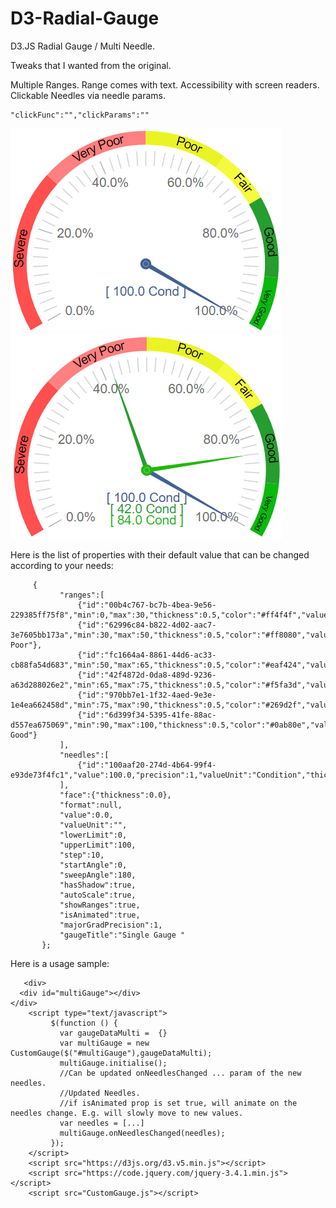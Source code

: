 D3-Radial-Gauge
===============

D3.JS Radial Gauge / Multi Needle.

Tweaks that I wanted from the original.

Multiple Ranges.
Range comes with text.
Accessibility with screen readers.
Clickable Needles via needle params.

```
"clickFunc":"","clickParams":""

```


![alt tag](https://raw.githubusercontent.com/NickersWeb/D3-Radial-Gauge/master/SingleGauge.png)
![alt tag](https://raw.githubusercontent.com/NickersWeb/D3-Radial-Gauge/master/MultiGauge.png)

Here is the list of properties with their default value that can be changed according to your needs:

         {
               "ranges":[
                   {"id":"00b4c767-bc7b-4bea-9e56-229385ff75f8","min":0,"max":30,"thickness":0.5,"color":"#ff4f4f","value":"Severe"},
                   {"id":"62996c84-b822-4d02-aac7-3e7605bb173a","min":30,"max":50,"thickness":0.5,"color":"#ff8080","value":"Very Poor"},
                   {"id":"fc1664a4-8861-44d6-ac33-cb88fa54d683","min":50,"max":65,"thickness":0.5,"color":"#eaf424","value":"Poor"},
                   {"id":"42f4872d-0da8-489d-9236-a63d288026e2","min":65,"max":75,"thickness":0.5,"color":"#f5fa3d","value":"Fair"},
                   {"id":"970bb7e1-1f32-4aed-9e3e-1e4ea662458d","min":75,"max":90,"thickness":0.5,"color":"#269d2f","value":"Good"},
                   {"id":"6d399f34-5395-41fe-88ac-d557ea675069","min":90,"max":100,"thickness":0.5,"color":"#0ab80e","value":"Very Good"}
               ],
               "needles":[
                   {"id":"100aaf20-274d-4b64-99f4-e93de73f4fc1","value":100.0,"precision":1,"valueUnit":"Condition","thickness":0.0,"color":"#416094","clickFunc":"","clickParams":""}
               ],
               "face":{"thickness":0.0},
               "format":null,
               "value":0.0,
               "valueUnit":"",
               "lowerLimit":0,
               "upperLimit":100,
               "step":10,
               "startAngle":0,
               "sweepAngle":180,
               "hasShadow":true,
               "autoScale":true,
               "showRanges":true,
               "isAnimated":true,
               "majorGradPrecision":1,
               "gaugeTitle":"Single Gauge "
           };
 
Here is a usage sample:
```
   <div>
  <div id="multiGauge"></div>
</div>
    <script type="text/javascript">
         $(function () {
           var gaugeDataMulti =  {}
           var multiGauge = new CustomGauge($("#multiGauge"),gaugeDataMulti);
           multiGauge.initialise();
           //Can be updated onNeedlesChanged ... param of the new needles.
           //Updated Needles.
           //if isAnimated prop is set true, will animate on the needles change. E.g. will slowly move to new values.
           var needles = [...]
           multiGauge.onNeedlesChanged(needles);
         });
    </script>
    <script src="https://d3js.org/d3.v5.min.js"></script>
    <script src="https://code.jquery.com/jquery-3.4.1.min.js"></script>
    <script src="CustomGauge.js"></script>
```
